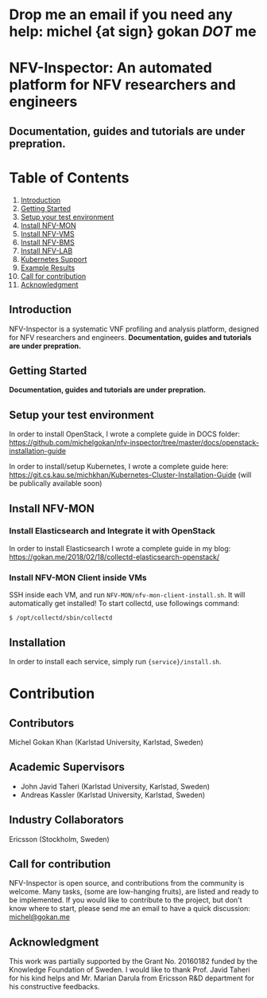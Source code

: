 # Drop me an email if you need any help: michel {at sign} gokan _DOT_ me

# NFV-Inspector: An automated platform for NFV researchers and engineers

## Documentation, guides and tutorials are under prepration.

# Table of Contents
1. [Introduction](#intoduction)
2. [Getting Started](#getting-started)
3. [Setup your test environment](#setup-your-test-environment)
4. [Install NFV-MON](#install-nfv-mon)
5. [Install NFV-VMS](#install-nfv-vms)
6. [Install NFV-BMS](#install-nfv-bms)
7. [Install NFV-LAB](#install-nfv-lab)
8. [Kubernetes Support](#kubernetes)
8. [Example Results](#example-results)
9. [Call for contribution](#call-for-contribution)
10. [Acknowledgment](#acknowledgment)


## Introduction
NFV-Inspector is a systematic VNF profiling and analysis platform, designed for NFV researchers and engineers.
**Documentation, guides and tutorials are under prepration.**


## Getting Started
**Documentation, guides and tutorials are under prepration.**

## Setup your test environment
In order to install OpenStack, I wrote a complete guide in DOCS folder: https://github.com/michelgokan/nfv-inspector/tree/master/docs/openstack-installation-guide

In order to install/setup Kubernetes, I wrote a complete guide here: https://git.cs.kau.se/michkhan/Kubernetes-Cluster-Installation-Guide (will be publically available soon)

## Install NFV-MON
### Install Elasticsearch and Integrate it with OpenStack
In order to install Elasticsearch I wrote a complete guide in my blog: https://gokan.me/2018/02/18/collectd-elasticsearch-openstack/
### Install NFV-MON Client inside VMs
SSH inside each VM, and run `NFV-MON/nfv-mon-client-install.sh`. It will automatically get installed! To start collectd, use followings command:

  ````
  $ /opt/collectd/sbin/collectd
  ````

## Installation
In order to install each service, simply run `{service}/install.sh`.


# Contribution

## Contributors
Michel Gokan Khan (Karlstad University, Karlstad, Sweden)

## Academic Supervisors
* John Javid Taheri (Karlstad University, Karlstad, Sweden)
* Andreas Kassler (Karlstad University, Karlstad, Sweden)

## Industry Collaborators
Ericsson (Stockholm, Sweden)

## Call for contribution
NFV-Inspector is open source, and contributions from the community is welcome. Many tasks, (some are low-hanging fruits), are listed and ready to be implemented. If you would like to contribute to the project, but don't know where to start, please send me an email to have a quick discussion: michel@gokan.me

## Acknowledgment
This work was partially supported by the Grant No. 20160182 funded by the Knowledge Foundation of Sweden. I would like to thank Prof. Javid Taheri for his kind helps and Mr. Marian Darula from Ericsson R&D department for his constructive feedbacks.
